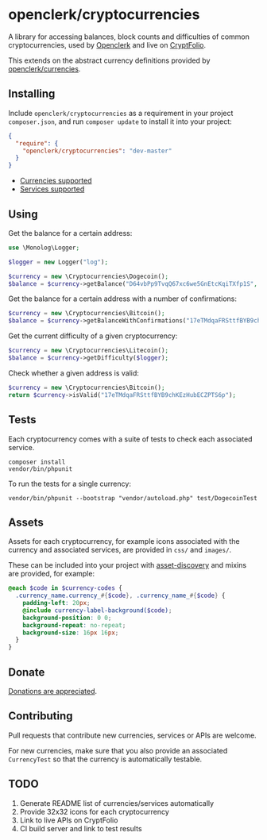 openclerk/cryptocurrencies
==========================

A library for accessing balances, block counts and difficulties of
common cryptocurrencies, used by [Openclerk](http://openclerk.org)
and live on [CryptFolio](https://cryptfolio.com).

This extends on the abstract currency definitions provided by
[openclerk/currencies](https://github.com/openclerk/currencies).

## Installing

Include `openclerk/cryptocurrencies` as a requirement in your project `composer.json`,
and run `composer update` to install it into your project:

```json
{
  "require": {
    "openclerk/cryptocurrencies": "dev-master"
  }
}
```

* [Currencies supported](https://github.com/openclerk/cryptocurrencies/tree/master/src)
* [Services supported](https://github.com/openclerk/cryptocurrencies/tree/master/src/Services)

## Using

Get the balance for a certain address:

```php
use \Monolog\Logger;

$logger = new Logger("log");

$currency = new \Cryptocurrencies\Dogecoin();
$balance = $currency->getBalance("D64vbPp9TvqQ67xc6we5GnEtcKqiTXfp1S", $logger);
```

Get the balance for a certain address with a number of confirmations:

```php
$currency = new \Cryptocurrencies\Bitcoin();
$balance = $currency->getBalanceWithConfirmations("17eTMdqaFRSttfBYB9chKEzHubECZPTS6p", 6, $logger);
```

Get the current difficulty of a given cryptocurrency:

```php
$currency = new \Cryptocurrencies\Litecoin();
$balance = $currency->getDifficulty($logger);
```

Check whether a given address is valid:

```php
$currency = new \Cryptocurrencies\Bitcoin();
return $currency->isValid("17eTMdqaFRSttfBYB9chKEzHubECZPTS6p");
```

## Tests

Each cryptocurrency comes with a suite of tests to check each associated service.

```
composer install
vendor/bin/phpunit
```

To run the tests for a single currency:

```
vendor/bin/phpunit --bootstrap "vendor/autoload.php" test/DogecoinTest
```

## Assets

Assets for each cryptocurrency, for example icons associated with the currency and
associated services, are provided in `css/` and `images/`.

These can be included into your project with [asset-discovery](https://github.com/soundasleep/asset-discovery)
and mixins are provided, for example:

```scss
@each $code in $currency-codes {
  .currency_name.currency_#{$code}, .currency_name_#{$code} {
    padding-left: 20px;
    @include currency-label-background($code);
    background-position: 0 0;
    background-repeat: no-repeat;
    background-size: 16px 16px;
  }
}
```

## Donate

[Donations are appreciated](https://code.google.com/p/openclerk/wiki/Donating).

## Contributing

Pull requests that contribute new currencies, services or APIs are welcome.

For new currencies, make sure that you also provide an associated
`CurrencyTest` so that the currency is automatically testable.

## TODO

1. Generate README list of currencies/services automatically
1. Provide 32x32 icons for each cryptocurrency
1. Link to live APIs on CryptFolio
1. CI build server and link to test results
